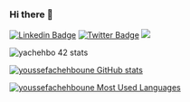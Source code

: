 ### Hi there 👋 
[![Linkedin Badge](https://img.shields.io/badge/refikcanmalli-0077b5?style=flat-square&logo=Linkedin&logoColor=white&labelColor=0077b5&link=https://www.linkedin.com/in/youssef-achehboune)](https://www.linkedin.com/in/youssef-achehboune)
[![Twitter Badge](https://img.shields.io/badge/-@refikcanmalli-1ca0f1?style=flat-square&labelColor=1ca0f1&logo=twitter&logoColor=white&link=https://twitter.com/Youssef_Ach02)](https://twitter.com/Youssef_Ach02)
![](https://komarev.com/ghpvc/?username=youssefachehbounei&color=green)

![yachehbo 42 stats](https://badge42.herokuapp.com/api/stats/yachehbo?darkmode=true&cursus=42cursus)

[![youssefachehboune GitHub stats](https://github-readme-stats.vercel.app/api?username=youssefachehboune&show_icons=true&theme=radical)](https://github.com/youssefachehboune)


[![youssefachehboune Most Used Languages](https://github-readme-stats.vercel.app/api/top-langs/?username=youssefachehboune&show_icons=true&theme=radical)](https://github.com/youssefachehboune)

